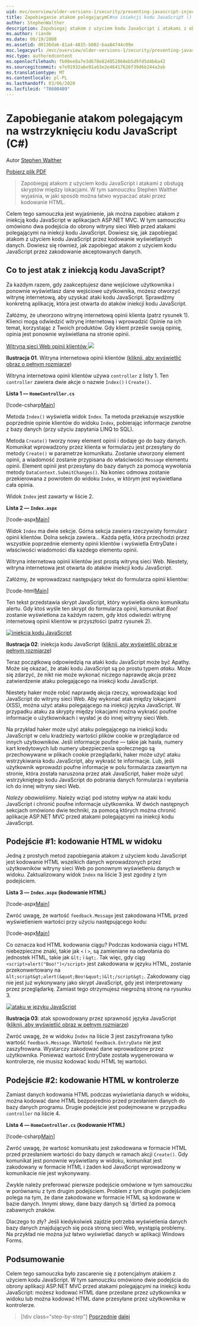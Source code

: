 ```yaml
---
uid: mvc/overview/older-versions-1/security/preventing-javascript-injection-attacks-cs
title: Zapobieganie atakom polegającymC#na iniekcji kodu JavaScript () | Microsoft Docs
author: StephenWalther
description: Zapobiegaj atakom z użyciem kodu JavaScript i atakami z obsługą skryptów między lokacjami. W tym samouczku Stephen Walther wyjaśnia, jak można łatwo cofnąć...
ms.author: riande
ms.date: 08/19/2008
ms.assetid: d0136da6-81a4-4815-b002-baa84744c09e
msc.legacyurl: /mvc/overview/older-versions-1/security/preventing-javascript-injection-attacks-cs
msc.type: authoredcontent
ms.openlocfilehash: fb00ee8a7e3d678e824052060eb5d9fd5d4b6a42
ms.sourcegitcommit: e7e91932a6e91a63e2e46417626f39d6b244a3ab
ms.translationtype: MT
ms.contentlocale: pl-PL
ms.lasthandoff: 03/06/2020
ms.locfileid: "78600409"
---
```

# <a name="preventing-javascript-injection-attacks-c"></a>Zapobieganie atakom polegającym na wstrzyknięciu kodu JavaScript (C#)

Autor [Stephen Walther](https://github.com/StephenWalther)

[Pobierz plik PDF](https://download.microsoft.com/download/8/4/8/84843d8d-1575-426c-bcb5-9d0c42e51416/ASPNET_MVC_Tutorial_06_CS.pdf)

> Zapobiegaj atakom z użyciem kodu JavaScript i atakami z obsługą skryptów między lokacjami. W tym samouczku Stephen Walther wyjaśnia, w jaki sposób można łatwo wypaczać ataki przez kodowanie HTML.

Celem tego samouczka jest wyjaśnienie, jak można zapobiec atakom z iniekcją kodu JavaScript w aplikacjach ASP.NET MVC. W tym samouczku omówiono dwa podejścia do obrony witryny sieci Web przed atakami polegającymi na iniekcji kodu JavaScript. Dowiesz się, jak zapobiegać atakom z użyciem kodu JavaScript przez kodowanie wyświetlanych danych. Dowiesz się również, jak zapobiegać atakom z użyciem kodu JavaScript przez zakodowanie akceptowanych danych.

## <a name="what-is-a-javascript-injection-attack"></a>Co to jest atak z iniekcją kodu JavaScript?

Za każdym razem, gdy zaakceptujesz dane wejściowe użytkownika i ponownie wyświetlasz dane wejściowe użytkownika, możesz otworzyć witrynę internetową, aby uzyskać ataki kodu JavaScript. Sprawdźmy konkretną aplikację, która jest otwarta do ataków iniekcji kodu JavaScript.

Załóżmy, że utworzono witrynę internetową opinii klienta (patrz rysunek 1). Klienci mogą odwiedzić witrynę internetową i wprowadzić Opinie na ich temat, korzystając z Twoich produktów. Gdy klient prześle swoją opinię, opinia jest ponownie wyświetlana na stronie opinii.

[Witryna sieci Web opinii klientów ![](preventing-javascript-injection-attacks-cs/_static/image2.png)](preventing-javascript-injection-attacks-cs/_static/image1.png)

**Ilustracja 01**. Witryna internetowa opinii klientów ([kliknij, aby wyświetlić obraz o pełnym rozmiarze](preventing-javascript-injection-attacks-cs/_static/image3.png))

Witryna internetowa opinii klientów używa `controller` z listy 1. Ten `controller` zawiera dwie akcje o nazwie `Index()` i `Create()`.

**Lista 1 — `HomeController.cs`**

[!code-csharp[Main](preventing-javascript-injection-attacks-cs/samples/sample1.cs)]

Metoda `Index()` wyświetla widok `Index`. Ta metoda przekazuje wszystkie poprzednie opinie klientów do widoku `Index`, pobierając informacje zwrotne z bazy danych (przy użyciu zapytania LINQ to SQL).

Metoda `Create()` tworzy nowy element opinii i dodaje go do bazy danych. Komunikat wprowadzony przez klienta w formularzu jest przesyłany do metody `Create()` w parametrze komunikatu. Zostanie utworzony element opinii, a wiadomość zostanie przypisana do właściwości `Message` elementu opinii. Element opinii jest przesyłany do bazy danych za pomocą wywołania metody `DataContext.SubmitChanges()`. Na koniec odmowa zostanie przekierowana z powrotem do widoku `Index`, w którym jest wyświetlana cała opinia.

Widok `Index` jest zawarty w liście 2.

**Lista 2 — `Index.aspx`**

[!code-aspx[Main](preventing-javascript-injection-attacks-cs/samples/sample2.aspx)]

Widok `Index` ma dwie sekcje. Górna sekcja zawiera rzeczywisty formularz opinii klientów. Dolna sekcja zawiera... Każda pętla, która przechodzi przez wszystkie poprzednie elementy opinii klientów i wyświetla EntryDate i właściwości wiadomości dla każdego elementu opinii.

Witryna internetowa opinii klientów jest prostą witryną sieci Web. Niestety, witryna internetowa jest otwarta do ataków iniekcji kodu JavaScript.

Załóżmy, że wprowadzasz następujący tekst do formularza opinii klientów:

[!code-html[Main](preventing-javascript-injection-attacks-cs/samples/sample3.html)]

Ten tekst przedstawia skrypt JavaScript, który wyświetla okno komunikatu alertu. Gdy ktoś wyśle ten skrypt do formularza opinii, komunikat <em>Boo!</em> zostanie wyświetlona za każdym razem, gdy ktoś odwiedzi witrynę internetową opinii klientów w przyszłości (patrz rysunek 2).

[![iniekcja kodu JavaScript](preventing-javascript-injection-attacks-cs/_static/image5.png)](preventing-javascript-injection-attacks-cs/_static/image4.png)

**Ilustracja 02**: iniekcja kodu JavaScript ([kliknij, aby wyświetlić obraz w pełnym rozmiarze](preventing-javascript-injection-attacks-cs/_static/image6.png))

Teraz początkową odpowiedzią na ataki kodu JavaScript może być Apathy. Może się okazać, że ataki kodu JavaScript są po prostu typem *ataku.* Może się zdarzyć, że nikt nie może wykonać niczego naprawdę akcja przez zatwierdzenie ataku polegającego na iniekcji kodu JavaScript.

Niestety haker może robić naprawdę akcja rzeczy, wprowadzając kod JavaScript do witryny sieci Web. Aby wykonać atak między lokacjami (XSS), można użyć ataku polegającego na iniekcji języka JavaScript. W przypadku ataku za skrypty między lokacjami można wykraść poufne informacje o użytkownikach i wysłać je do innej witryny sieci Web.

Na przykład haker może użyć ataku polegającego na iniekcji kodu JavaScript w celu kradzieży wartości plików cookie w przeglądarce od innych użytkowników. Jeśli informacje poufne — takie jak hasła, numery kart kredytowych lub numery ubezpieczenia społecznego są przechowywane w plikach cookie przeglądarki, haker może użyć ataku wstrzykiwania kodu JavaScript, aby wykraść te informacje. Lub, jeśli użytkownik wprowadzi poufne informacje w polu formularza zawartym na stronie, która została naruszona przez atak JavaScript, haker może użyć wstrzykniętego kodu JavaScript do pobrania danych formularza i wysłania ich do innej witryny sieci Web.

*Należy obawialiśmy*. Należy wziąć pod istotny wpływ na ataki kodu JavaScript i chronić poufne informacje użytkownika. W dwóch następnych sekcjach omówiono dwie techniki, za pomocą których można chronić aplikacje ASP.NET MVC przed atakami polegającymi na iniekcji kodu JavaScript.

## <a name="approach-1-html-encode-in-the-view"></a>Podejście #1: kodowanie HTML w widoku

Jedną z prostych metod zapobiegania atakom z użyciem kodu JavaScript jest kodowanie HTML wszelkich danych wprowadzonych przez użytkowników witryny sieci Web po ponownym wyświetleniu danych w widoku. Zaktualizowany widok `Index` na liście 3 jest zgodny z tym podejściem.

**Lista 3 — `Index.aspx` (kodowanie HTML)**

[!code-aspx[Main](preventing-javascript-injection-attacks-cs/samples/sample4.aspx)]

Zwróć uwagę, że wartość `feedback.Message` jest zakodowana HTML przed wyświetleniem wartości przy użyciu następującego kodu:

[!code-aspx[Main](preventing-javascript-injection-attacks-cs/samples/sample5.aspx)]

Co oznacza kod HTML kodowania ciągu? Podczas kodowania ciągu HTML niebezpieczne znaki, takie jak `<` i `>`, są zamieniane na odwołania do jednostek HTML, takie jak `&lt;` i `&gt;`. Tak więc, gdy ciąg `<script>alert("Boo!")</script>` jest zakodowana w języku HTML, zostanie przekonwertowany na `&lt;script&gt;alert(&quot;Boo!&quot;)&lt;/script&gt;`. Zakodowany ciąg nie jest już wykonywany jako skrypt JavaScript, gdy jest interpretowany przez przeglądarkę. Zamiast tego otrzymujesz niegroźną stronę na rysunku 3.

[![ataku w języku JavaScript](preventing-javascript-injection-attacks-cs/_static/image8.png)](preventing-javascript-injection-attacks-cs/_static/image7.png)

**Ilustracja 03**: atak spowodowany przez sprawność języka JavaScript ([kliknij, aby wyświetlić obraz w pełnym rozmiarze](preventing-javascript-injection-attacks-cs/_static/image9.png))

Zwróć uwagę, że w widoku `Index` na liście 3 jest zaszyfrowana tylko wartość `feedback.Message`. Wartość `feedback.EntryDate` nie jest zaszyfrowana. Wystarczy zakodować dane wprowadzone przez użytkownika. Ponieważ wartość EntryDate została wygenerowana w kontrolerze, nie musisz kodować kodu HTML tej wartości.

## <a name="approach-2-html-encode-in-the-controller"></a>Podejście #2: kodowanie HTML w kontrolerze

Zamiast danych kodowania HTML podczas wyświetlania danych w widoku, można kodować dane HTML bezpośrednio przed przesłaniem danych do bazy danych programu. Drugie podejście jest podejmowane w przypadku `controller` na liście 4.

**Lista 4 — `HomeController.cs` (kodowanie HTML)**

[!code-csharp[Main](preventing-javascript-injection-attacks-cs/samples/sample6.cs)]

Zwróć uwagę, że wartość komunikatu jest zakodowana w formacie HTML przed przesłaniem wartości do bazy danych w ramach akcji `Create()`. Gdy komunikat jest ponownie wyświetlany w widoku, komunikat jest zakodowany w formacie HTML i żaden kod JavaScript wprowadzony w komunikacie nie jest wykonywany.

Zwykle należy preferować pierwsze podejście omówione w tym samouczku w porównaniu z tym drugim podejściem. Problem z tym drugim podejściem polega na tym, że dane zakodowane w formacie HTML są kodowane w bazie danych. Innymi słowy, dane bazy danych są 'dirtied za pomocą zabawnych znaków.

Dlaczego to zły? Jeśli kiedykolwiek zajdzie potrzeba wyświetlenia danych bazy danych znajdujących się poza stroną sieci Web, wystąpią problemy. Na przykład nie można już łatwo wyświetlać danych w aplikacji Windows Forms.

## <a name="summary"></a>Podsumowanie

Celem tego samouczka było zascarenie się z potencjalnym atakiem z użyciem kodu JavaScript. W tym samouczku omówiono dwie podejścia do obrony aplikacji ASP.NET MVC przed atakami polegającymi na iniekcji kodu JavaScript: możesz kodować HTML dane przesłane przez użytkownika w widoku lub można kodować HTML dane przesyłane przez użytkownika w kontrolerze.

> [!div class="step-by-step"]
> [Poprzednie](authenticating-users-with-windows-authentication-cs.md)
> [dalej](authenticating-users-with-forms-authentication-vb.md)

